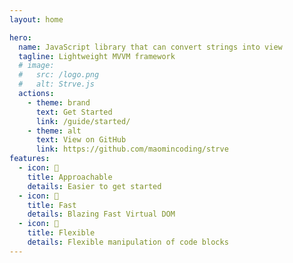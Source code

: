```yaml
---
layout: home

hero:
  name: JavaScript library that can convert strings into view
  tagline: Lightweight MVVM framework
  # image:
  #   src: /logo.png
  #   alt: Strve.js
  actions:
    - theme: brand
      text: Get Started
      link: /guide/started/
    - theme: alt
      text: View on GitHub
      link: https://github.com/maomincoding/strve
features:
  - icon: 🔌
    title: Approachable
    details: Easier to get started
  - icon: 🚀
    title: Fast
    details: Blazing Fast Virtual DOM
  - icon: 🔩
    title: Flexible
    details: Flexible manipulation of code blocks
---
```

